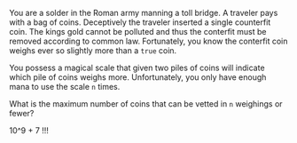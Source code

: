 You are a solder in the Roman army manning a toll bridge.
A traveler pays with a bag of coins. Deceptively the traveler inserted a
single counterfit coin. The kings gold cannot be polluted and thus the
conterfit must be removed according to common law. Fortunately, you
know the conterfit coin weighs ever so slightly more than a `true` coin.

You possess a magical scale that given two piles of coins will indicate which pile of coins weighs more.
Unfortunately, you only have enough mana to use the scale `n` times.

What is the maximum number of coins that can be vetted in `n` weighings
or fewer?


10^9 + 7 !!!
